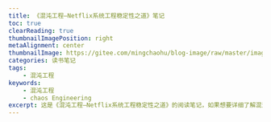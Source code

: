 ```yaml
---
title: 《混沌工程—Netflix系统工程稳定性之道》笔记
toc: true
clearReading: true
thumbnailImagePosition: right
metaAlignment: center
thumbnailImage: https://gitee.com/mingchaohu/blog-image/raw/master/image/s33322882.jpg
categories: 读书笔记
tags: 
    - 混沌工程
keywords:
    - 混沌工程
    - chaos Engineering
excerpt: 这是《混沌工程—Netflix系统工程稳定性之道》的阅读笔记，如果想要详细了解混沌工程相关知识推荐购买原书进行阅读
---
```

<!-- toc -->
